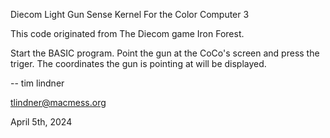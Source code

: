 Diecom Light Gun Sense Kernel
For the Color Computer 3

This code originated from The Diecom game Iron Forest.

Start the BASIC program. Point the gun at the CoCo's screen and press the triger.
The coordinates the gun is pointing at will be displayed.


--
tim lindner

tlindner@macmess.org

April 5th, 2024
